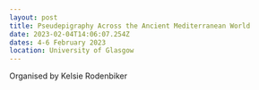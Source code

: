 ```yaml
---
layout: post
title: Pseudepigraphy Across the Ancient Mediterranean World
date: 2023-02-04T14:06:07.254Z
dates: 4-6 February 2023
location: University of Glasgow
---
```

O﻿rganised by Kelsie Rodenbiker